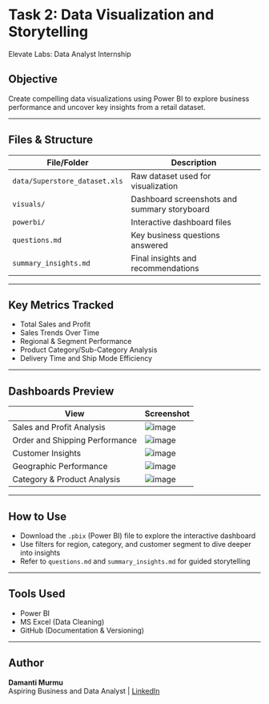 # Task 2: Data Visualization and Storytelling
Elevate Labs: Data Analyst Internship

## Objective
Create compelling data visualizations using Power BI to explore business performance and uncover key insights from a retail dataset.

---

## Files & Structure

| File/Folder | Description |
|-------------|-------------|
| `data/Superstore_dataset.xls` | Raw dataset used for visualization |
| `visuals/` | Dashboard screenshots and summary storyboard |
| `powerbi/` | Interactive dashboard files |
| `questions.md` | Key business questions answered |
| `summary_insights.md` | Final insights and recommendations |

---

## Key Metrics Tracked
- Total Sales and Profit
- Sales Trends Over Time
- Regional & Segment Performance
- Product Category/Sub-Category Analysis
- Delivery Time and Ship Mode Efficiency

---
## Dashboards Preview

| View | Screenshot |
|------|------------|
| Sales and Profit Analysis | ![image](https://github.com/user-attachments/assets/7b6be4cc-ff80-4e18-ad8d-587ac12e88c1) |
| Order and Shipping Performance | ![image](https://github.com/user-attachments/assets/ae40690c-76b5-42ad-a5b9-ff60346493a2) |
| Customer Insights | ![image](https://github.com/user-attachments/assets/8501b3ab-b07a-44ca-bc79-a034bd1d7c08) |
| Geographic Performance | ![image](https://github.com/user-attachments/assets/ff766366-5eb9-45ef-aa64-3a3f422ad96c) |
| Category & Product Analysis | ![image](https://github.com/user-attachments/assets/f36838cb-0e59-484d-8548-155bf2205add) |

---

## How to Use
- Download the `.pbix` (Power BI) file to explore the interactive dashboard
- Use filters for region, category, and customer segment to dive deeper into insights
- Refer to `questions.md` and `summary_insights.md` for guided storytelling

---

## Tools Used
- Power BI 
- MS Excel (Data Cleaning)
- GitHub (Documentation & Versioning)

---

## Author
**Damanti Murmu**  
Aspiring Business and Data Analyst | 
[LinkedIn](https://www.linkedin.com/in/damantimurmu/)
